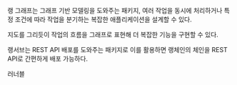 랭 그래프는 그래프 기반 모델링을 도와주는 패키지, 여러 작업을 동시에 처리하거나 특정 조건에 따라 작업을 분기하는 복잡한 애플리케이션을 설계할 수 있다.

지도를 그리듯이 작업의 흐름을 그래프로 표현해 더 복잡한 기능을 구현할 수 있다.

랭서브는 REST API 배포를 도와주는 패키지로 이를 활용하면 랭체인의 체인을 REST API로 간편하게 배포 가능하다.

러너블